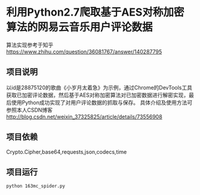 # 利用Python2.7爬取基于AES对称加密算法的网易云音乐用户评论数据 #
算法实现参考于知乎 https://www.zhihu.com/question/36081767/answer/140287795 

## 项目说明
以id是28875120的歌曲《小岁月太着急》为示例，通过Chrome的DevTools工具获取已加密评论数据，然后基于AES对称加密算法对已加密数据进行解密实现，最后使用Python成功实现了对用户评论数据的抓取与保存。
具体介绍及使用方法可参照本人CSDN博客 http://blog.csdn.net/weixin_37325825/article/details/73556908

## 项目依赖
Crypto.Cipher,base64,requests,json,codecs,time

## 项目运行 
```bash
python 163mc_spider.py
```

